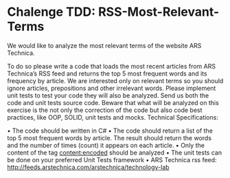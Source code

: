 # Chalenge TDD: RSS-Most-Relevant-Terms 
We would like to analyze the most relevant terms of the website ARS Technica. 

To do so please write a code that loads the most recent articles from ARS Technica’s RSS feed and returns the top 5 most frequent words and its frequency by article. We are interested only on relevant terms so you should ignore articles, prepositions and other irrelevant words. Please implement unit tests to test your code they will also be analyzed. Send us both the code and unit tests source code. Beware that what will be analyzed on this exercise is the not only the correction of the code but also code best practices, like OOP, SOLID, unit tests and mocks.
Technical Specifications:

•	The code should be written in C#
•	The code should return a list of the top 5 most frequent words by article. The result should return the words and the number of times (count) it appears on each article.
•	Only the content of the tag <content:encoded> should be analyzed
•	The unit tests can be done on your preferred Unit Tests framework
•	ARS Technica rss feed: http://feeds.arstechnica.com/arstechnica/technology-lab
